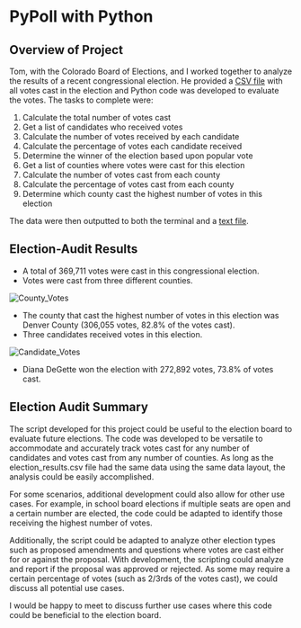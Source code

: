 # PyPoll with Python

## Overview of Project

Tom, with the Colorado Board of Elections, and I worked together to analyze the results of a recent congressional election.  He provided a [CSV file](https://github.com/js816/Election-Analysis/blob/main/Resources/election_results.csv) with all votes cast in the election and Python code was developed to evaluate the votes. The tasks to complete were:

1. Calculate the total number of votes cast
2. Get a list of candidates who received votes
3. Calculate the number of votes received by each candidate
4. Calculate the percentage of votes each candidate received
5. Determine the winner of the election based upon popular vote
6. Get a list of counties where votes were cast for this election
7. Calculate the number of votes cast from each county
8. Calculate the percentage of votes cast from each county
9. Determine which county cast the highest number of votes in this election

The data were then outputted to both the terminal and a [text file](https://github.com/js816/Election-Analysis/blob/main/analysis/election_results.txt).

## Election-Audit Results

- A total of 369,711 votes were cast in this congressional election.
- Votes were cast from three different counties.  

![County_Votes](https://user-images.githubusercontent.com/82730954/118051768-2c2b0980-b347-11eb-8b1e-b4d62e3055da.PNG)

- The county that cast the highest number of votes in this election was Denver County (306,055 votes, 82.8% of the votes cast).
- Three candidates received votes in this election.

![Candidate_Votes](https://user-images.githubusercontent.com/82730954/118051791-364d0800-b347-11eb-94a0-980d48da604e.PNG)
	
- Diana DeGette won the election with 272,892 votes, 73.8% of votes cast.

## Election Audit Summary

The script developed for this project could be useful to the election board to evaluate future elections.  The code was developed to be versatile to accommodate and accurately track votes cast for any number of candidates and votes cast from any number of counties.  As long as the election_results.csv file had the same data using the same data layout, the analysis could be easily accomplished.

For some scenarios, additional development could also allow for other use cases.  For example, in school board elections if multiple seats are open and a certain number are elected, the code could be adapted to identify those receiving the highest number of votes.  

Additionally, the script could be adapted to analyze other election types such as proposed amendments and questions where votes are cast either for or against the proposal.  With development, the scripting could analyze and report if the proposal was approved or rejected. As some may require a certain percentage of votes (such as 2/3rds of the votes cast), we could discuss all potential use cases.

I would be happy to meet to discuss further use cases where this code could be beneficial to the election board.
